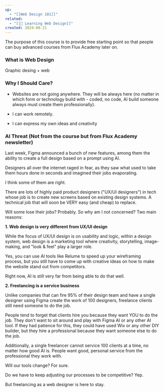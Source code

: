 ```yaml
---
up:
  - "[[Web Design 101]]"
related:
  - "[[🎨 Learning Web Design]]"
created: 2024-08-21
---
```


The purpose of this course is to provide free starting point so that people can buy advanced courses from Flux Academy later on.

### What is Web Design

Graphic desing + web

### Why I Should Care?

- Websites are not going anywhere. They will be always here (no matter in which form or technology build with - coded, no code, AI build someone always must create them professionally).

- I can work remotely.

- I can express my own ideas and creativity

### AI Threat (Not from the course but from Flux Academy newsletter)

Last week, Figma announced a bunch of new features, among them the ability to create a full design based on a prompt using AI.  
  
Designers all over the internet raged in fear, as they saw what used to take them hours done in seconds and imagined their jobs evaporating.

I think some of them are right.  
  
There are lots of highly paid product designers ("UX/UI designers") in tech whose job is to create new screens based on existing design systems. A technical job that will soon be VERY easy (and cheap) to replace.  
  
Will some lose their jobs? Probably. So why am I not concerned? Two main reasons:  
  
**1. Web design is very different from UX/UI design**  
  
While the focus of UX/UI design is on usability and logic, within a design system, web design is a marketing tool where creativity, storytelling, image-making, and "look & feel" play a larger role.  
  
Yes, you can use AI tools like Relume to speed up your wireframing process, but you still have to come up with creative ideas on how to make the website stand out from competitors.  
  
Right now, AI is still very far from being able to do that well.  
  
**2. Freelancing is a service business**  
  
Unlike companies that can fire 95% of their design team and have a single designer using Figma create the work of 100 designers, freelance clients still need someone to do the job.  
  
People tend to forget that clients hire you because they want YOU to do the job. They don't want to sit around and play with Figma AI or any other AI tool. If they had patience for this, they could have used Wix or any other DIY builder, but they hire a professional because they want someone else to do the job.  
  
Additionally, a single freelancer cannot service 100 clients at a time, no matter how good AI is. People want good, personal service from the professional they work with.  
  
Will our tools change? For sure.  
  
Do we have to keep adjusting our processes to be competitive? Yep.  
  
But freelancing as a web designer is here to stay.